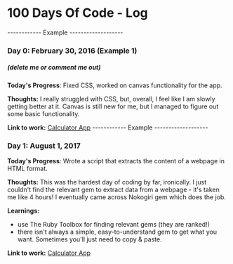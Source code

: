 
# 100 Days Of Code - Log

------------ Example -------------------
### Day 0: February 30, 2016 (Example 1)
##### (delete me or comment me out)

**Today's Progress**: Fixed CSS, worked on canvas functionality for the app.

**Thoughts:** I really struggled with CSS, but, overall, I feel like I am slowly getting better at it. Canvas is still new for me, but I managed to figure out some basic functionality.

**Link to work:** [Calculator App](http://www.example.com)
------------ Example -------------------
### Day 1: August 1, 2017 

**Today's Progress**: Wrote a script that extracts the content of a webpage in HTML format.

**Thoughts:** This was the hardest day of coding by far, ironically. I just couldn't find the relevant gem to extract data from a webpage - it's taken me like 4 hours! I eventually came across Nokogiri gem which does the job.

**Learnings:**
- use The Ruby Toolbox for finding relevant gems (they are ranked!)
- there isn't always a simple, easy-to-understand gem to get what you want. Sometimes you'll just need to copy & paste.

**Link to work:** [Calculator App](http://www.example.com)
